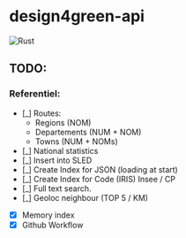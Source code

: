 # design4green-api

![Rust](https://github.com/SGecko-Design4Green/design4green-api/workflows/Rust/badge.svg)

## TODO:

### Referentiel:

- [_] Routes:
  - Regions (NOM)
  - Departements (NUM + NOM)
  - Towns (NUM + NOMs)
- [_] National statistics
- [_] Insert into SLED
- [_] Create Index for JSON (loading at start)
- [_] Create Index for Code (IRIS) Insee / CP
- [_] Full text search.
- [_] Geoloc neighbour (TOP 5 / KM)
- [x] Memory index
- [x] Github Workflow
